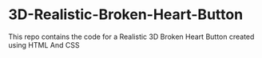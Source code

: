 # 3D-Realistic-Broken-Heart-Button
This repo contains the code for a Realistic 3D Broken Heart Button created using HTML And CSS

